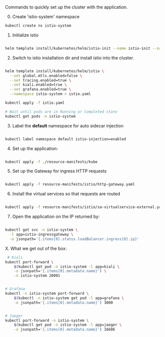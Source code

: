 Commands to quickly set up the cluster with the application.

0.  Create 'istio-system' namespace

```bash
kubectl create ns istio-system
```
1. Initialize istio
```bash

helm template install/kubernetes/helm/istio-init --name istio-init --namespace istio-system | kubectl apply -f -

```

2. Switch to istio installation dir and install istio into the cluster.

```bash

helm template install/kubernetes/helm/istio \
  --set global.mtls.enabled=false \
  --set tracing.enabled=true \
  --set kiali.enabled=true \
  --set grafana.enabled=true \
  --namespace istio-system > istio.yaml

kubectl apply -f istio.yaml

# Wait until pods are in Running or Completed state
kubectl get pods -n istio-system

```

3. Label the **default** namespace for auto sidecar injection

```bash

kubectl label namespace default istio-injection=enabled

```

4. Set up the application:

```bash

kubectl apply -f ./resource-manifests/kube

```

5. Set up the Gateway for ingress HTTP requests

```bash

kubectl apply -f resource-manifests/istio/http-gateway.yaml 

```

6. Install the virtual services so that requests are routed

```bash

kubectl apply -f resource-manifests/istio/sa-virtualservice-external.yaml


```

7. Open the application on the IP returned by:

```bash

kubectl get svc -n istio-system \
  -l app=istio-ingressgateway \
  -o jsonpath='{.items[0].status.loadBalancer.ingress[0].ip}'

```

X. What we get out of the box:

```bash
 # Kiali
kubectl port-forward \
    $(kubectl get pod -n istio-system -l app=kiali \
    -o jsonpath='{.items[0].metadata.name}') \
    -n istio-system 20001


# Grafana
kubectl -n istio-system port-forward \
    $(kubectl -n istio-system get pod -l app=grafana \
    -o jsonpath='{.items[0].metadata.name}') 3000


# Jaeger 
kubectl port-forward -n istio-system \
    $(kubectl get pod -n istio-system -l app=jaeger \
    -o jsonpath='{.items[0].metadata.name}') 16686
```
